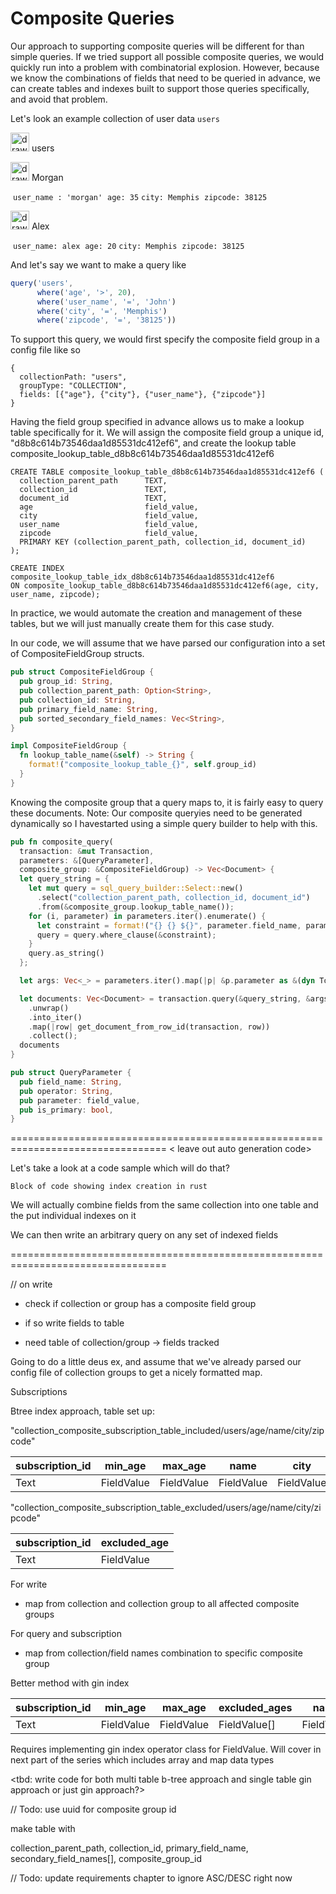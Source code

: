 

# Composite Queries

Our approach to supporting composite queries will be different for than simple queries. If we tried support all possible composite queries, we would quickly run into a problem with combinatorial explosion. However, because we know the combinations of fields that need to be queried in advance, we can create tables and indexes built to support those queries specifically, and avoid that problem.

Let's look an example collection of user data `users` 

<img src="/Users/pd/diy-firestore/images/collection-dark.png" alt="drawing" width="30"/> users

​		<img src="/Users/pd/diy-firestore/images/document-dark.png" alt="drawing" width="30"/> Morgan

​			`user_name : 'morgan'`
​			`age: 35`
​			`city: Memphis`
​			`zipcode: 38125`

​		<img src="/Users/pd/diy-firestore/images/document-dark.png" alt="drawing" width="30"/> Alex​

​			`user_name: alex`
​			`age: 20`
​			`city: Memphis`
​			`zipcode: 38125`

And let's say we want to make a query like

```typescript
query('users', 
      where('age', '>', 20), 
      where('user_name', '=', 'John')      
      where('city', '=', 'Memphis')     
      where('zipcode', '=', '38125'))
```

To support this query, we would first specify the composite field group in a config file like so

```
{
  collectionPath: "users", 
  groupType: "COLLECTION", 
  fields: [{"age"}, {"city"}, {"user_name"}, {"zipcode"}]
}
```

Having the field group specified in advance allows us to make a lookup table specifically for it. We will assign the composite field group a unique id, "d8b8c614b73546daa1d85531dc412ef6", and create the lookup table composite_lookup_table_d8b8c614b73546daa1d85531dc412ef6

```postgresql
CREATE TABLE composite_lookup_table_d8b8c614b73546daa1d85531dc412ef6 (
  collection_parent_path      TEXT,
  collection_id               TEXT,
  document_id                 TEXT,
  age                         field_value,
  city                        field_value,
  user_name                   field_value,
  zipcode                     field_value,
  PRIMARY KEY (collection_parent_path, collection_id, document_id)
);

CREATE INDEX composite_lookup_table_idx_d8b8c614b73546daa1d85531dc412ef6 
ON composite_lookup_table_d8b8c614b73546daa1d85531dc412ef6(age, city, user_name, zipcode);
```

In practice, we would automate the creation and management of these tables, but we will just manually create them for this case study.

In our code, we will assume that we have parsed our configuration into a set of CompositeFieldGroup structs.

```rust
pub struct CompositeFieldGroup {
  pub group_id: String,
  pub collection_parent_path: Option<String>,
  pub collection_id: String,
  pub primary_field_name: String,
  pub sorted_secondary_field_names: Vec<String>,
}

impl CompositeFieldGroup {
  fn lookup_table_name(&self) -> String {
    format!("composite_lookup_table_{}", self.group_id)
  }
}
```

Knowing the composite group that a query maps to, it is fairly easy to query these documents. Note: Our composite queryies need to be generated dynamically so I havestarted using a simple query builder to help with this. 

```rust
pub fn composite_query(
  transaction: &mut Transaction,
  parameters: &[QueryParameter],
  composite_group: &CompositeFieldGroup) -> Vec<Document> {
  let query_string = {
    let mut query = sql_query_builder::Select::new()
      .select("collection_parent_path, collection_id, document_id")
      .from(&composite_group.lookup_table_name());
    for (i, parameter) in parameters.iter().enumerate() {
      let constraint = format!("{} {} ${}", parameter.field_name, parameter.operator, i + 1);
      query = query.where_clause(&constraint);
    }
    query.as_string()
  };

  let args: Vec<_> = parameters.iter().map(|p| &p.parameter as &(dyn ToSql + Sync)).collect();

  let documents: Vec<Document> = transaction.query(&query_string, &args[..])
    .unwrap()
    .into_iter()
    .map(|row| get_document_from_row_id(transaction, row))
    .collect();
  documents
}

pub struct QueryParameter {
  pub field_name: String,
  pub operator: String,
  pub parameter: field_value,
  pub is_primary: bool,
}
```





=================================================================================
< leave out auto generation code>


Let's take a look at a code sample which will do that?


```
Block of code showing index creation in rust
```
We will actually combine fields from the same collection into one table and the put individual indexes on it

We can then write an arbitrary query on any set of indexed fields

=================================================================================



// on write

  - check if collection or group has a composite field group
  - if so write fields to table
  
  - need table of collection/group -> fields tracked



Going to do a little deus ex, and assume that we've already parsed our config file of collection groups to get a nicely formatted map.





Subscriptions

Btree index approach, table set up:

"collection_composite_subscription_table_included/users/age/name/city/zipcode"

| subscription_id | min_age    | max_age    | name       | city       | zipcode    |
| --------------- | ---------- | ---------- | ---------- | ---------- | ---------- |
| Text            | FieldValue | FieldValue | FieldValue | FieldValue | FieldValue |


"collection_composite_subscription_table_excluded/users/age/name/city/zipcode"

| subscription_id | excluded_age |
| --------------- | ------------ |
| Text            | FieldValue   |


For write

- map from collection and collection group to all affected composite groups

For query and subscription

- map from collection/field names combination to specific composite group


Better method with gin index

| subscription_id | min_age    | max_age    | excluded_ages | name       | city       | zipcode    |
| --------------- | ---------- | ---------- | ------------- | ---------- | ---------- | ---------- |
| Text            | FieldValue | FieldValue | FieldValue[]  | FieldValue | FieldValue | FieldValue |

Requires implementing gin index operator class for FieldValue. Will cover in next part of the series
which includes array and map data types

<tbd: write code for both multi table b-tree approach and single table gin approach or just gin approach?>



// Todo: use uuid for composite group id 

make table with

collection_parent_path, collection_id, primary_field_name, secondary_field_names[], composite_group_id

// Todo: update requirements chapter to ignore ASC/DESC right now
